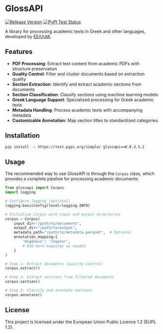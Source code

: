 # GlossAPI

[![Release Version](https://img.shields.io/github/v/release/eellak/glossAPI)](https://github.com/eellak/glossAPI/releases)
[![PyPI Test Status](https://img.shields.io/badge/PyPI%20Test-glossapi-blue?logo=pypi)](https://test.pypi.org/project/glossapi/)

A library for processing academic texts in Greek and other languages, developed by [ΕΕΛΛΑΚ](https://eellak.gr/).

## Features

- **PDF Processing**: Extract text content from academic PDFs with structure preservation
- **Quality Control**: Filter and cluster documents based on extraction quality
- **Section Extraction**: Identify and extract academic sections from documents
- **Section Classification**: Classify sections using machine learning models
- **Greek Language Support**: Specialized processing for Greek academic texts
- **Metadata Handling**: Process academic texts with accompanying metadata
- **Customizable Annotation**: Map section titles to standardized categories

## Installation

```bash
pip install -i https://test.pypi.org/simple/ glossapi==0.0.3.5.2
```

## Usage

The recommended way to use GlossAPI is through the `Corpus` class, which provides a complete pipeline for processing academic documents:

```python
from glossapi import Corpus
import logging

# Configure logging (optional)
logging.basicConfig(level=logging.INFO)

# Initialize Corpus with input and output directories
corpus = Corpus(
    input_dir="/path/to/documents",
    output_dir="/path/to/output",
    metadata_path="/path/to/metadata.parquet",  # Optional
    annotation_mapping={
        'Κεφάλαιο': 'chapter',
        # Add more mappings as needed
    }
)

# Step 1: Extract documents (quality control)
corpus.extract()

# Step 2: Extract sections from filtered documents
corpus.section()

# Step 3: Classify and annotate sections
corpus.annotate()
```

## License

This project is licensed under the European Union Public Licence 1.2 (EUPL 1.2).
